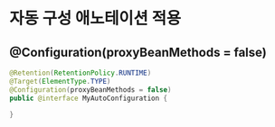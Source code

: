 # 자동 구성 애노테이션 적용

## @Configuration(proxyBeanMethods = false)

```java
@Retention(RetentionPolicy.RUNTIME)
@Target(ElementType.TYPE)
@Configuration(proxyBeanMethods = false)
public @interface MyAutoConfiguration {

}
```

